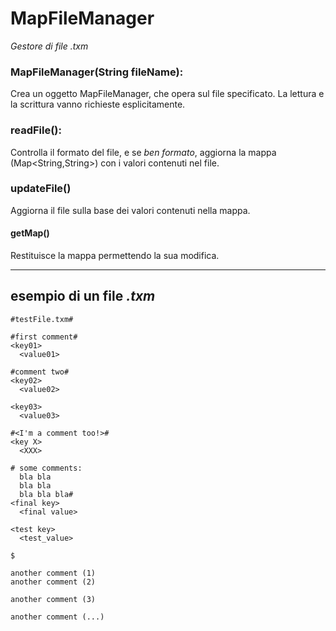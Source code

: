 # MapFileManager
*Gestore di file .txm*

### MapFileManager(String fileName):
Crea un oggetto MapFileManager, che opera sul file specificato. La lettura e la scrittura vanno richieste esplicitamente.

### readFile():
Controlla il formato del file, e se *ben formato*, aggiorna la mappa (Map<String,String>) con i valori contenuti nel file.

### updateFile()
Aggiorna il file sulla base dei valori contenuti nella mappa.

#### getMap()
Restituisce la mappa permettendo la sua modifica.

---

## esempio di un file *.txm*

```
#testFile.txm#

#first comment#
<key01>
  <value01>

#comment two#
<key02>
  <value02>

<key03>
  <value03>

#<I'm a comment too!>#
<key X>
  <XXX>

# some comments:
  bla bla
  bla bla
  bla bla bla#
<final key>
  <final value>

<test key>
  <test_value>

$

another comment (1)
another comment (2)

another comment (3)

another comment (...)
```
